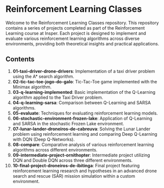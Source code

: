 # Reinforcement Learning Classes

Welcome to the Reinforcement Learning Classes repository. This repository contains a series of projects completed as part of the Reinforcement Learning course at Insper. Each project is designed to implement and evaluate various reinforcement learning algorithms across diverse environments, providing both theoretical insights and practical applications.

## Contents

1. **01-taxi-driver-drone-drivers**: Implementation of a taxi driver problem using the A* search algorithm.
2. **02-tic-tac-toe-jogo-do-galo**: Tic-Tac-Toe game implemented with the Minimax algorithm.
3. **03-q-learning-implemented**: Basic implementation of the Q-Learning algorithm applied to the Taxi Driver problem.
4. **04-q-learning-sarsa**: Comparison between Q-Learning and SARSA algorithms.
5. **05-evaluate**: Techniques for evaluating reinforcement learning models.
6. **06-stochastic-environment-frozen-lake**: Application of Q-Learning and SARSA in the stochastic Frozen Lake environment.
7. **07-lunar-lander-droneiros-de-cabreuva**: Solving the Lunar Lander problem using reinforcement learning and comparing Deep Q-Learning with DQN (Deep Q-Networks).
8. **08-compare**: Comparative analysis of various reinforcement learning algorithms across different environments.
9. **09-intermediate-project-ornithopter**: Intermediate project utilizing DQN and Double DQN across three different environments.
10. **10-final-project-droneiros-de-ibitinga**: Final project featuring reinforcement learning research and hypotheses in an advanced drone search and rescue (SAR) mission simulation within a custom environment.